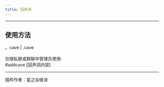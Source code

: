 ```yaml
---
title: 回声洞
---
```


---
## 使用方法
。cave | .cave<br/><br/>
仅限私聊或群聊中管理员使用:<br/>
\#addcave [回声洞内容]

---
插件作者：星之谷绫沫